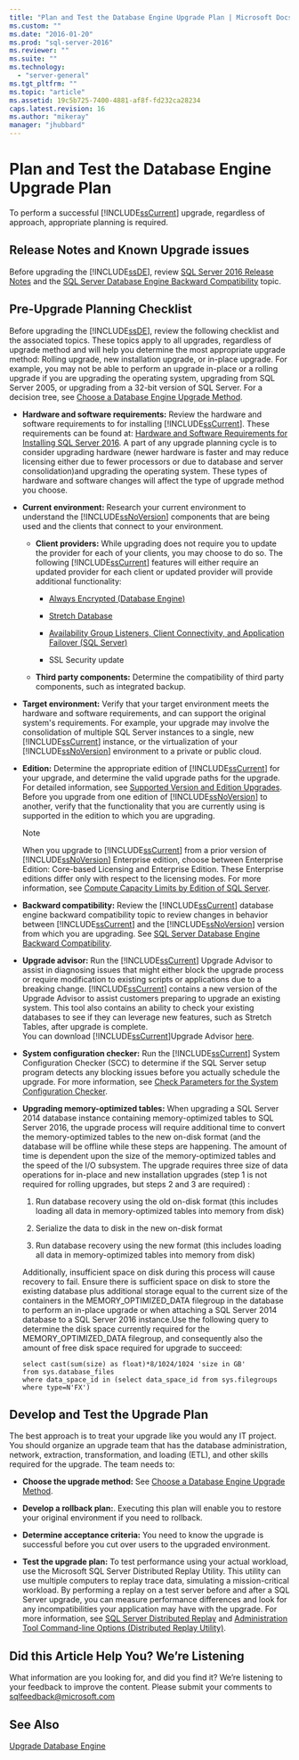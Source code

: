 ```yaml
---
title: "Plan and Test the Database Engine Upgrade Plan | Microsoft Docs"
ms.custom: ""
ms.date: "2016-01-20"
ms.prod: "sql-server-2016"
ms.reviewer: ""
ms.suite: ""
ms.technology: 
  - "server-general"
ms.tgt_pltfrm: ""
ms.topic: "article"
ms.assetid: 19c5b725-7400-4881-af8f-fd232ca28234
caps.latest.revision: 16
ms.author: "mikeray"
manager: "jhubbard"
---
```

# Plan and Test the Database Engine Upgrade Plan
  To perform a successful [!INCLUDE[ssCurrent](../../../a9notintoc/includes/sscurrent-md.md)] upgrade, regardless of approach, appropriate planning is required.  
  
## Release Notes and Known Upgrade issues  
 Before upgrading the [!INCLUDE[ssDE](../../../a9notintoc/includes/ssde-md.md)], review [SQL Server 2016 Release Notes](../../../sql-server/sql-server-2016-release-notes.md) and the [SQL Server Database Engine Backward Compatibility](../../../database-engine/sql-server-database-engine-backward-compatibility.md) topic.  
  
## Pre-Upgrade Planning Checklist  
 Before upgrading the [!INCLUDE[ssDE](../../../a9notintoc/includes/ssde-md.md)], review the following checklist and the associated topics. These topics apply to all upgrades, regardless of upgrade method and will help you determine the most appropriate upgrade method: Rolling upgrade, new installation upgrade, or in-place upgrade. For example, you may not be able to perform an upgrade in-place or a rolling upgrade if you are upgrading the operating system, upgrading from SQL Server 2005, or upgrading from a 32-bit version of SQL Server. For a decision tree, see [Choose a Database Engine Upgrade Method](../../../database-engine/install/windows/choose-a-database-engine-upgrade-method.md).  
  
-   **Hardware and software requirements:** Review the hardware and software requirements to for installing [!INCLUDE[ssCurrent](../../../a9notintoc/includes/sscurrent-md.md)]. These requirements can be found at: [Hardware and Software Requirements for Installing SQL Server 2016](../../../sql-server/install/hardware-and-software-requirements-for-installing-sql-server.md). A part of any upgrade planning cycle is to consider upgrading hardware (newer hardware is faster and may reduce licensing either due to fewer processors or due to database and server consolidation)and upgrading the operating system. These types of hardware and software changes will affect the type of upgrade method you choose.  
  
-   **Current environment:** Research your current environment to understand the [!INCLUDE[ssNoVersion](../../../a9notintoc/includes/ssnoversion-md.md)] components that are being used and the clients that connect to your environment.  
  
    -   **Client providers:** While upgrading does not require you to update the provider for each of your clients, you may choose to do so. The following [!INCLUDE[ssCurrent](../../../a9notintoc/includes/sscurrent-md.md)] features will either require an updated provider for each client or  updated provider will provide additional functionality:  
  
        -   [Always Encrypted &#40;Database Engine&#41;](../../../relational-databases/security/encryption/always-encrypted-database-engine.md)  
  
        -   [Stretch Database](../../../sql-server/install/stretch-database.md)  
  
        -   [Availability Group Listeners, Client Connectivity, and Application Failover &#40;SQL Server&#41;](../../../database-engine/availability-groups/windows/listeners-client-connectivity-application-failover.md)  
  
        -   SSL Security update  
  
    -   **Third party components:** Determine the compatibility of third party components, such as integrated backup.  
  
-   **Target environment:** Verify that your target environment meets the hardware and software requirements, and can support the original system's requirements. For example, your upgrade may involve the consolidation of multiple SQL Server instances to a single, new [!INCLUDE[ssCurrent](../../../a9notintoc/includes/sscurrent-md.md)] instance, or the virtualization of your [!INCLUDE[ssNoVersion](../../../a9notintoc/includes/ssnoversion-md.md)] environment to a private or public cloud.  
  
-   **Edition:** Determine the appropriate edition of [!INCLUDE[ssCurrent](../../../a9notintoc/includes/sscurrent-md.md)] for your upgrade, and determine the valid upgrade paths for the upgrade. For detailed information, see [Supported Version and Edition Upgrades](../../../database-engine/install/windows/supported-version-and-edition-upgrades.md). Before you upgrade from one edition of [!INCLUDE[ssNoVersion](../../../a9notintoc/includes/ssnoversion-md.md)] to another, verify that the functionality that you are currently using is supported in the edition to which you are upgrading.  
  
    > [!NOTE]  
    >  When you upgrade to [!INCLUDE[ssCurrent](../../../a9notintoc/includes/sscurrent-md.md)] from a prior version of [!INCLUDE[ssNoVersion](../../../a9notintoc/includes/ssnoversion-md.md)] Enterprise edition, choose between Enterprise Edition: Core-based Licensing and Enterprise Edition. These Enterprise editions differ only with respect to the licensing modes. For more information, see [Compute Capacity Limits by Edition of SQL Server](../../../sql-server/compute-capacity-limits-by-edition-of-sql-server.md).  
  
-   **Backward compatibility:** Review the [!INCLUDE[ssCurrent](../../../a9notintoc/includes/sscurrent-md.md)] database engine  backward compatibility topic to review changes in behavior between [!INCLUDE[ssCurrent](../../../a9notintoc/includes/sscurrent-md.md)] and the [!INCLUDE[ssNoVersion](../../../a9notintoc/includes/ssnoversion-md.md)] version from which you are upgrading. See [SQL Server Database Engine Backward Compatibility](../../../database-engine/sql-server-database-engine-backward-compatibility.md).  
  
-   **Upgrade advisor:**  Run the [!INCLUDE[ssCurrent](../../../a9notintoc/includes/sscurrent-md.md)] Upgrade Advisor to assist in diagnosing issues that might either block the upgrade process or require modification to existing scripts or applications due to a breaking change. [!INCLUDE[ssCurrent](../../../a9notintoc/includes/sscurrent-md.md)] contains a new version of the Upgrade Advisor to assist customers preparing to upgrade an existing system.  This tool also contains an ability to check your existing databases to see if they can leverage new features, such as Stretch Tables, after upgrade is complete.   
    You can download [!INCLUDE[ssCurrent](../../../a9notintoc/includes/sscurrent-md.md)]Upgrade Advisor  [here](https://www.microsoft.com/en-us/download/details.aspx?id=48119).  
  
-   **System configuration checker:**  Run the [!INCLUDE[ssCurrent](../../../a9notintoc/includes/sscurrent-md.md)] System Configuration Checker (SCC) to determine if the SQL Server setup program detects any blocking issues before you actually schedule the upgrade. For more information, see [Check Parameters for the System Configuration Checker](../../../database-engine/install/windows/check-parameters-for-the-system-configuration-checker.md).  
  
-   **Upgrading memory-optimized tables:** When upgrading a SQL Server 2014 database instance containing memory-optimized tables to SQL Server 2016, the upgrade process will require additional time to convert the memory-optimized  tables to the new on-disk format (and the database will be offline while these steps are happening.   The amount of time is dependent upon the size of the memory-optimized tables and the speed of the I/O subsystem. The upgrade requires three size of data operations for in-place and new installation upgrades (step 1 is not required for rolling upgrades, but steps 2 and 3 are required) :  
  
    1.  Run database recovery using the old on-disk format (this includes loading all data in memory-optimized tables into memory from disk)  
  
    2.  Serialize the data to disk in the new on-disk format  
  
    3.  Run database recovery using the new format (this includes loading all data in memory-optimized tables into memory from disk)  
  
     Additionally, insufficient space on disk during this process will cause recovery to fail. Ensure there is sufficient space on disk to store the existing database plus additional storage equal to the current size of the containers in the MEMORY_OPTIMIZED_DATA filegroup in the database to perform an in-place upgrade or when attaching a SQL Server 2014 database to a SQL Server 2016 instance.Use the following query to determine the disk space currently required for the MEMORY_OPTIMIZED_DATA filegroup, and consequently also the amount of free disk space required for upgrade to succeed:  
  
    ```  
    select cast(sum(size) as float)*8/1024/1024 'size in GB'   
    from sys.database_files  
    where data_space_id in (select data_space_id from sys.filegroups where type=N'FX')  
    ```  
  
## Develop and Test the Upgrade Plan  
 The best approach is to treat your upgrade like you would any IT project. You should organize an upgrade team that has the database administration, network, extraction, transformation, and loading (ETL), and other skills required for the upgrade. The team needs to:  
  
-   **Choose the upgrade method:** See [Choose a Database Engine Upgrade Method](../../../database-engine/install/windows/choose-a-database-engine-upgrade-method.md).  
  
-   **Develop a rollback plan:**. Executing this plan will enable you to restore your original environment if you need to rollback.  
  
-   **Determine acceptance criteria:** You need to know the upgrade is successful before you cut over users to the upgraded environment.  
  
-   **Test the upgrade plan:** To test performance using your actual workload, use the Microsoft SQL Server Distributed Replay Utility. This utility can use multiple computers to replay trace data, simulating a mission-critical workload. By performing a replay on a test server before and after a SQL Server upgrade, you can measure performance differences and look for any incompatibilities your application may have with the upgrade. For more information, see [SQL Server Distributed Replay](../../../tools/distributed-replay/sql-server-distributed-replay.md) and [Administration Tool Command-line Options &#40;Distributed Replay Utility&#41;](../../../tools/distributed-replay/administration-tool-command-line-options-distributed-replay-utility.md).  
  
## Did this Article Help You? We’re Listening  
 What information are you looking for, and did you find it? We’re listening to your feedback to improve the content. Please submit your comments to [sqlfeedback@microsoft.com](mailto:sqlfeedback@microsoft.com?subject=Your%20feedback%20about%20the%20Plan%20and%20Test%20the%20Database%20Engine%20Upgrade%20Plan%20page)  
  
## See Also  
 [Upgrade Database Engine](../../../database-engine/install/windows/upgrade-database-engine.md)  
  
  